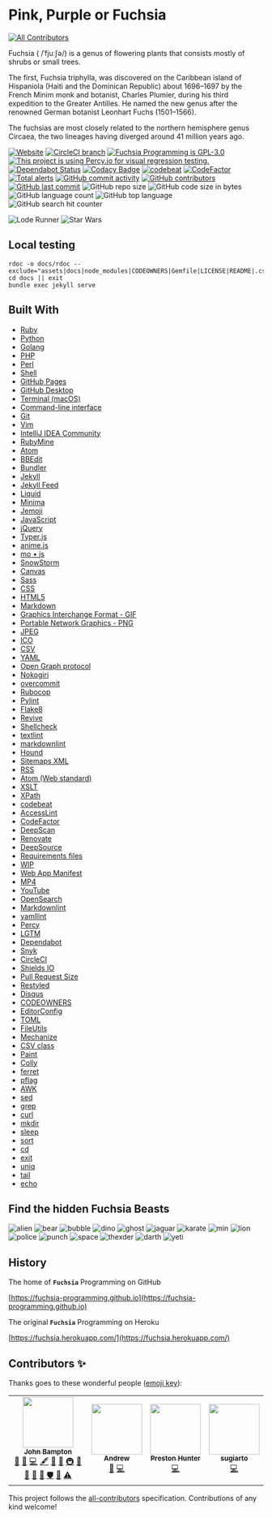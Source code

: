 # Pink, Purple or Fuchsia
<!-- ALL-CONTRIBUTORS-BADGE:START - Do not remove or modify this section -->
[![All Contributors](https://img.shields.io/badge/all_contributors-4-orange.svg?style=flat-square)](#contributors-)
<!-- ALL-CONTRIBUTORS-BADGE:END -->

Fuchsia ( /ˈfjuːʃə/) is a genus of flowering plants that consists mostly of
shrubs or small trees.

The first, Fuchsia triphylla, was discovered on the Caribbean island of
Hispaniola (Haiti and the Dominican Republic) about 1696–1697 by the French
Minim monk and botanist, Charles Plumier, during his third expedition to the
Greater Antilles. He named the new genus after the renowned German botanist
Leonhart Fuchs (1501–1566).

The fuchsias are most closely related to the northern hemisphere genus Circaea,
the two lineages having diverged around 41 million years ago.

[![Website](https://img.shields.io/website/https/fuchsia-programming.github.io/fuchsia.svg)](https://fuchsia-programming.github.io/fuchsia)
[![CircleCI branch](https://img.shields.io/circleci/project/github/fuchsia-programming/fuchsia/master.svg)](https://circleci.com/gh/fuchsia-programming/fuchsia)
[![Fuchsia Programming is GPL-3.0](https://img.shields.io/github/license/fuchsia-programming/fuchsia.svg)](https://github.com/fuchsia-programming/fuchsia/blob/master/LICENSE)
[![This project is using Percy.io for visual regression testing.](https://percy.io/static/images/percy-badge.svg)](https://percy.io)
[![Dependabot Status](https://api.dependabot.com/badges/status?host=github&repo=fuchsia-programming/fuchsia)](https://dependabot.com)
[![Codacy Badge](https://api.codacy.com/project/badge/Grade/e1f59ed4900747198ab1df798e85267c)](https://app.codacy.com/app/fuchsia-programming/fuchsia?utm_source=github.com&utm_medium=referral&utm_content=fuchsia-programming/fuchsia&utm_campaign=Badge_Grade_Dashboard)
[![codebeat](https://codebeat.co/badges/0f22c395-4213-4f0b-b5a6-22b68c1ba7eb)](https://codebeat.co/projects/github-com-fuchsia-programming-fuchsia-programming-github-io-master)
[![CodeFactor](https://www.codefactor.io/repository/github/fuchsia-programming/fuchsia/badge)](https://www.codefactor.io/repository/github/fuchsia-programming/fuchsia)
[![Total alerts](https://img.shields.io/lgtm/alerts/g/fuchsia-programming/fuchsia.svg?logo=lgtm&logoWidth=18)](https://lgtm.com/projects/g/fuchsia-programming/fuchsia/alerts/)
[![GitHub commit activity](https://img.shields.io/github/commit-activity/y/fuchsia-programming/fuchsia.svg)](https://github.com/fuchsia-programming/fuchsia/graphs/contributors)
[![GitHub contributors](https://img.shields.io/github/contributors-anon/fuchsia-programming/fuchsia.svg)](https://github.com/fuchsia-programming/fuchsia/graphs/contributors)
[![GitHub last commit](https://img.shields.io/github/last-commit/fuchsia-programming/fuchsia.svg)](https://github.com/fuchsia-programming/fuchsia/commits/master)
![GitHub repo size](https://img.shields.io/github/repo-size/fuchsia-programming/fuchsia.svg)
![GitHub code size in bytes](https://img.shields.io/github/languages/code-size/fuchsia-programming/fuchsia.svg)
![GitHub language count](https://img.shields.io/github/languages/count/fuchsia-programming/fuchsia.svg)
![GitHub top language](https://img.shields.io/github/languages/top/fuchsia-programming/fuchsia.svg)
![GitHub search hit counter](https://img.shields.io/github/search/fuchsia-programming/fuchsia/jekyll.svg)

![Lode Runner](docs/assets/images/gifs/lode-runner.gif "Lode Runner")
![Star Wars](docs/assets/images/gifs/star-wars-2.gif "Star Wars")

## Local testing

```
rdoc -o docs/rdoc --exclude="assets|docs|node_modules|CODEOWNERS|Gemfile|LICENSE|README|.csv|.fql|.go|.iml|.ipr|.iws|.json|.lock|.php|.py|.sh|.toml|.txt|.xsl"
cd docs || exit
bundle exec jekyll serve
```

## Built With

- [Ruby](https://www.ruby-lang.org/)
- [Python](https://www.python.org/)
- [Golang](https://golang.org/)
- [PHP](https://www.php.net/)
- [Perl](https://www.perl.org/)
- [Shell](https://en.wikipedia.org/wiki/Shell_script)
- [GitHub Pages](https://pages.github.com/)
- [GitHub Desktop](https://desktop.github.com/)
- [Terminal (macOS)](<https://en.wikipedia.org/wiki/Terminal_(macOS)>)
- [Command-line interface](https://en.wikipedia.org/wiki/Command-line_interface)
- [Git](https://git-scm.com/)
- [Vim](https://www.vim.org/)
- [IntelliJ IDEA Community](https://www.jetbrains.com/idea/)
- [RubyMine](https://www.jetbrains.com/ruby/)
- [Atom](https://atom.io/)
- [BBEdit](http://www.barebones.com/products/bbedit/)
- [Bundler](https://bundler.io/)
- [Jekyll](https://jekyllrb.com/)
- [Jekyll Feed](https://github.com/jekyll/jekyll-feed)
- [Liquid](https://shopify.github.io/liquid/)
- [Minima](https://github.com/jekyll/minima)
- [Jemoji](https://github.com/jekyll/jemoji)
- [JavaScript](https://developer.mozilla.org/en-US/docs/Web/JavaScript)
- [jQuery](https://jquery.com/)
- [Typer.js](https://steven.codes/typerjs/)
- [anime.js](http://animejs.com/)
- [mo &bull; js](https://github.com/legomushroom/mojs)
- [SnowStorm](https://github.com/scottschiller/Snowstorm)
- [Canvas](https://developer.mozilla.org/en-US/docs/Web/API/Canvas_API/Tutorial)
- [Sass](https://sass-lang.com/)
- [CSS](https://developer.mozilla.org/en-US/docs/Web/CSS)
- [HTML5](https://developer.mozilla.org/en-US/docs/Web/Guide/HTML/HTML5)
- [Markdown](https://daringfireball.net/projects/markdown)
- [Graphics Interchange Format - GIF](https://en.wikipedia.org/wiki/GIF)
- [Portable Network Graphics - PNG](https://en.wikipedia.org/wiki/Portable_Network_Graphics)
- [JPEG](https://en.wikipedia.org/wiki/JPEG)
- [ICO](<https://en.wikipedia.org/wiki/ICO_(file_format)>)
- [CSV](https://en.wikipedia.org/wiki/CSV)
- [YAML](http://yaml.org/)
- [Open Graph protocol](http://ogp.me/)
- [Nokogiri](https://nokogiri.org/)
- [overcommit](https://github.com/brigade/overcommit)
- [Rubocop](https://github.com/rubocop-hq/rubocop)
- [Pylint](https://www.pylint.org/)
- [Flake8](http://flake8.pycqa.org/en/latest/)
- [Revive](https://revive.run/)
- [Shellcheck](https://github.com/koalaman/shellcheck)
- [textlint](https://textlint.github.io/)
- [markdownlint](https://www.npmjs.com/package/markdownlint)
- [Hound](https://houndci.com/)
- [Sitemaps XML](https://www.sitemaps.org/protocol.html)
- [RSS](https://en.wikipedia.org/wiki/RSS)
- [Atom (Web standard)](<https://en.wikipedia.org/wiki/Atom_(Web_standard)>)
- [XSLT](https://www.w3schools.com/xml/xsl_intro.asp)
- [XPath](https://www.w3schools.com/xml/xpath_intro.asp)
- [codebeat](https://codebeat.co)
- [AccessLint](https://www.accesslint.com/)
- [CodeFactor](https://www.codefactor.io/)
- [DeepScan](https://deepscan.io/)
- [Renovate](https://renovate.whitesourcesoftware.com/)
- [DeepSource](https://deepsource.io/)
- [Requirements files](https://pip.readthedocs.io/en/1.1/requirements.html)
- [WIP](https://github.com/marketplace/wip)
- [Web App Manifest](https://developers.google.com/web/fundamentals/web-app-manifest/)
- [MP4](https://en.wikipedia.org/wiki/MPEG-4_Part_14)
- [YouTube](https://www.youtube.com/)
- [OpenSearch](https://developer.mozilla.org/en-US/docs/Web/OpenSearch)
- [Markdownlint](https://github.com/markdownlint/markdownlint)
- [yamllint](https://yamllint.readthedocs.io/en/stable/index.html)
- [Percy](https://percy.io)
- [LGTM](https://lgtm.com)
- [Dependabot](https://dependabot.com/)
- [Snyk](https://snyk.io/)
- [CircleCI](https://circleci.com/)
- [Shields IO](https://shields.io)
- [Pull Request Size](https://github.com/marketplace/pull-request-size)
- [Restyled](https://restyled.io/)
- [Disqus](https://disqus.com/)
- [CODEOWNERS](https://help.github.com/en/github/creating-cloning-and-archiving-repositories/about-code-owners)
- [EditorConfig](https://editorconfig.org/)
- [TOML](https://en.wikipedia.org/wiki/TOML)
- [FileUtils](https://apidock.com/ruby/v2_6_3/FileUtils)
- [Mechanize](https://www.rubydoc.info/gems/mechanize/Mechanize)
- [CSV class](https://docs.ruby-lang.org/en/2.6.0/CSV.html)
- [Paint](https://github.com/janlelis/paint)
- [Colly](http://go-colly.org/)
- [ferret](https://www.montferret.dev/)
- [pflag](https://github.com/spf13/pflag)
- [AWK](https://en.wikipedia.org/wiki/AWK)
- [sed](https://en.wikipedia.org/wiki/Sed)
- [grep](https://en.wikipedia.org/wiki/Grep)
- [curl](https://curl.haxx.se/)
- [mkdir](https://en.wikipedia.org/wiki/Mkdir)
- [sleep](<https://en.wikipedia.org/wiki/Sleep_(command)>)
- [sort](<https://en.wikipedia.org/wiki/Sort_(Unix)>)
- [cd](<https://en.wikipedia.org/wiki/Cd_(command)>)
- [exit](<https://en.wikipedia.org/wiki/Exit_(command)>)
- [uniq](https://en.wikipedia.org/wiki/Uniq)
- [tail](<https://en.wikipedia.org/wiki/Tail_(Unix)>)
- [echo](<https://en.wikipedia.org/wiki/Echo_(command)>)

## Find the hidden Fuchsia Beasts

![alien](docs/assets/images/beasts/alien.png "alien")
![bear](docs/assets/images/beasts/bear.png "bear")
![bubble](docs/assets/images/beasts/bubble.png "bubble")
![dino](docs/assets/images/beasts/dino.png "dino")
![ghost](docs/assets/images/beasts/ghost.png "ghost")
![jaguar](docs/assets/images/beasts/jaguar.png "jaguar")
![karate](docs/assets/images/beasts/karate.png "karate")
![min](docs/assets/images/beasts/min.png "min")
![lion](docs/assets/images/beasts/orange.png "lion")
![police](docs/assets/images/beasts/police.png "police")
![punch](docs/assets/images/beasts/punch.png "punch")
![space](docs/assets/images/beasts/space.png "space")
![thexder](docs/assets/images/beasts/thexder.png "thexder")
![darth](docs/assets/images/beasts/darth.png "darth")
![yeti](docs/assets/images/beasts/yeti.png "yeti")

## History

The home of **`Fuchsia`** Programming on GitHub

[https://fuchsia-programming.github.io](https://fuchsia-programming.github.io)

The original **`Fuchsia`** Programming on Heroku

[https://fuchsia.herokuapp.com/](https://fuchsia.herokuapp.com/)

## Contributors ✨

Thanks goes to these wonderful people ([emoji key](https://allcontributors.org/docs/en/emoji-key)):

<!-- ALL-CONTRIBUTORS-LIST:START - Do not remove or modify this section -->
<!-- prettier-ignore-start -->
<!-- markdownlint-disable -->
<table>
  <tr>
    <td align="center"><a href="https://thebeast.me/about/"><img src="https://avatars3.githubusercontent.com/u/418747?v=4" width="100px;" alt=""/><br /><sub><b>John Bampton</b></sub></a><br /><a href="https://github.com/fuchsia-programming/fuchsia/issues?q=author%3Ajbampton" title="Bug reports">🐛</a> <a href="#business-jbampton" title="Business development">💼</a> <a href="https://github.com/fuchsia-programming/fuchsia/commits?author=jbampton" title="Code">💻</a> <a href="#content-jbampton" title="Content">🖋</a> <a href="https://github.com/fuchsia-programming/fuchsia/commits?author=jbampton" title="Documentation">📖</a> <a href="#ideas-jbampton" title="Ideas, Planning, & Feedback">🤔</a> <a href="#infra-jbampton" title="Infrastructure (Hosting, Build-Tools, etc)">🚇</a> <a href="#maintenance-jbampton" title="Maintenance">🚧</a> <a href="#projectManagement-jbampton" title="Project Management">📆</a> <a href="#question-jbampton" title="Answering Questions">💬</a> <a href="https://github.com/fuchsia-programming/fuchsia/pulls?q=is%3Apr+reviewed-by%3Ajbampton" title="Reviewed Pull Requests">👀</a> <a href="#security-jbampton" title="Security">🛡️</a> <a href="#tool-jbampton" title="Tools">🔧</a> <a href="https://github.com/fuchsia-programming/fuchsia/commits?author=jbampton" title="Tests">⚠️</a></td>
    <td align="center"><a href="http://spectralapps.com.br"><img src="https://avatars1.githubusercontent.com/u/56676505?v=4" width="100px;" alt=""/><br /><sub><b>Andrew </b></sub></a><br /><a href="https://github.com/fuchsia-programming/fuchsia/issues?q=author%3Aspectralapps" title="Bug reports">🐛</a> <a href="https://github.com/fuchsia-programming/fuchsia/commits?author=spectralapps" title="Code">💻</a></td>
    <td align="center"><a href="http://www.database-genius.com"><img src="https://avatars3.githubusercontent.com/u/15176414?v=4" width="100px;" alt=""/><br /><sub><b>Preston Hunter</b></sub></a><br /><a href="https://github.com/fuchsia-programming/fuchsia/commits?author=prestonhunter" title="Code">💻</a></td>
    <td align="center"><a href="https://www.linkedin.com/in/sugiarto-udah-15023111"><img src="https://avatars0.githubusercontent.com/u/70807?v=4" width="100px;" alt=""/><br /><sub><b>sugiarto</b></sub></a><br /><a href="https://github.com/fuchsia-programming/fuchsia/commits?author=ugifractal" title="Code">💻</a></td>
  </tr>
</table>

<!-- markdownlint-enable -->
<!-- prettier-ignore-end -->
<!-- ALL-CONTRIBUTORS-LIST:END -->

This project follows the [all-contributors](https://github.com/all-contributors/all-contributors) specification. Contributions of any kind welcome!